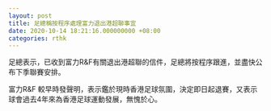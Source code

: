 ```yaml
---
layout: post
title: 足總稱按程序處理富力退出港超聯事宜
date: 2020-10-14 18:21:16.000000000 +08:00
categories: rthk
---
```


足總表示，已收到富力R&F有關退出港超聯的信件，足總將按程序跟進，並盡快公布下季聯賽安排。

富力R&F 較早時發聲明，表示鑑於現時香港足球氛圍，決定即日起退賽，又表示球會過去4年來為香港足球運動發展，無愧於心。
